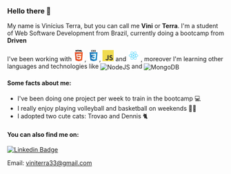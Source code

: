 ### Hello there 👋


My name is Vinícius Terra, but you can call me **Vini** or **Terra**. I'm a student of Web Software Development from Brazil, currently doing a bootcamp from **Driven**

I've been working with <img alt="HTML5" width="26px" src="https://raw.githubusercontent.com/github/explore/80688e429a7d4ef2fca1e82350fe8e3517d3494d/topics/html/html.png" />, <img alt="CSS3" width="26px" src="https://raw.githubusercontent.com/github/explore/80688e429a7d4ef2fca1e82350fe8e3517d3494d/topics/css/css.png" />,  <img alt="JavaScript" width="26px" src="https://raw.githubusercontent.com/github/explore/80688e429a7d4ef2fca1e82350fe8e3517d3494d/topics/javascript/javascript.png" /> and <img alt="React" width="26px" src="https://raw.githubusercontent.com/github/explore/80688e429a7d4ef2fca1e82350fe8e3517d3494d/topics/react/react.png" /> , moreover I'm learning other languages and technologies like <img align="center" alt="NodeJS" width="80px"  src="https://img.shields.io/badge/Node.js-43853D?style=for-the-badge&logo=node.js&logoColor=white" /> and <img align="center" alt="MongoDB" width="80px"  src="https://img.shields.io/badge/MongoDB-4EA94B?style=for-the-badge&logo=mongodb&logoColor=white" />


#### Some facts about me:

- I've been doing one project per week to train in the bootcamp 💻
- I really enjoy playing volleyball and basketball on weekends 🏐🏀
- I adopted two cute cats: Trovao and Dennis 🐈


#### You can also find me on:

[![Linkedin Badge](https://img.shields.io/badge/-LinkedIn-blue?style=flat&logo=Linkedin&logoColor=white&link=https://www.linkedin.com/in/rebeccamanzi/)](https://www.linkedin.com/in/vinicius-fernandes-terra-silva-a0950317b/)

Email: viniterra33@gmail.com
